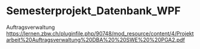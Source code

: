 # Semesterprojekt_Datenbank_WPF

Auftragsverwaltung
https://lernen.zbw.ch/pluginfile.php/90748/mod_resource/content/4/Projektarbeit%20Auftragsverwaltung%20DBA%20%20SWE%20%20PGA2.pdf
